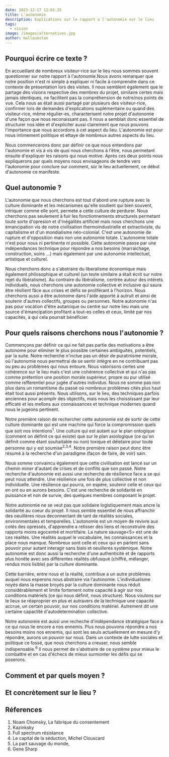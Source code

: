 ```yaml
---
date: 2023-12-17 12:01:35
title: L'autonomie
description: Explications sur le rapport a l'autonomie sur le lieu
tags:
  - vision
image: /images/alternatives.jpg
author: mallouestan
---
```


## Pourquoi écrire ce texte ?

En accueillant de nombreux visiteur-rice sur le lieu nous sommes souvent questionner sur notre rapport à l'autonomie.Nous avons remarquer que notre position n'est ni simple à expliquer ni facile à comprendre dans ce contexte de présentation lors des visites. Il nous semblent également que le partage des visions respective des membres du projet, similaire certes mais jamais identiques, ne facilitent pas la compréhension de notre/nos points de vue. Cela nous as était aussi partagé par plusieurs des visiteur-rice, confirmer lors de demandes d'explications suplémentaire ou quand des visiteur-rice, même régulier-es, characterisent notre projet d'autonomie d'une façon que nous reconaissant pas. Il nous a semblait donc essentiel de structurer nos idée et d'expliciter aussi clairement que nous pouvons l'importance que nous accordons à cet aspect du lieu. L'autonomie est pour nous intimement politique et ettaye de nombreux autres aspects du lieu. 

Nous commencerons donc par définir ce que nous entendons par l'autonomie et vis à vis de quoi nous cherchons à l'être, nous permetant ensuite d'expliquer les raisons qui nous motive. Après ces deux points nous expliquerons par quels moyens nous envisageons de tendre vers l'autonomie pour conclure sur comment, sùr le lieu actuellement, ce début d'autonomie ce manifeste. 

## Quel autonomie ?

L'autonomie que nous cherchons est tout d'abord une rupture avec la culture dominante et les mécanismes qu'elle soutient qui bien souvent, intriquer comme elle sont, permete a cette culture de perdurer. Nous cherchons pas seulement à fuir les fonctionnements structurels permetant toute sorte d'opresion et d'inégalités artificiel mais nous cherchons une émancipation vis de notre civilisation thermoindustrielle et extractiviste, du capitalisme et d'un mondialisme néo-colonial. C'est une autonomie de rupture et d'opposition mais non une autonomie totale. L'autonomie totale n'est pour nous ni pertinente ni possible. Cette autonomie passe par une indépendances technique pour répondre a nos besoins (marraichage, construction, soins ...) mais également par une autonomie intellectuel, artistique et culturel.
 
Nous cherchons donc a s'abstraire du liberalisme économique mais également philosophique et culturel (un texte similaire a était écrit sur notre rejet du libéralisme). Au contraire du libéralisme, centrée autour des intérets individuels, nous cherchons une autonomie collective et inclusive qui saura être résilient fâce aux crises et défis se proliférant à l'horizon. Nous cherchons aussi a être autonome dans l'aide apporté à autruit et ainsi de soutenir d'autres collectifs, groupes ou personnes. Notre autonomie n'as pas pour vocation d'être autarcique ou centré sur notre lieu mais une source d'émancipation profitant a tout-es celles et ceux, limité par nos capacités, à qui cela pourrait bénéficier.

## Pour quels raisons cherchons nous l'autonomie ?

Commençons par définir ce qui ne fait pas partie des motivations a être autonome pour eliminer le plus possible certaines ambiguités, potentiels, par la suite. Notre recherche n'inclue pas un désir de puratinisme morale, où l'autonomie nous permettrai de se sentir intègre en ne contribuant pas ou peu au problèmes qui nous entoure. Nous valorisons certes une cohérence sur le lieu mais c'est une cohérence collective et qui n'as pas comme prétention une position morale supérieur, propre ou pur utilisé comme refferentiel pour jugée d'autres individus. Nous ne somme pas non plus dans un romantisme du passé où nombreux problèmes cités plus haut était tout aussi présents. Nous utilisons, sur le lieu, des techniques parfois anciennes pour acomplir des objectifs, mais nous les choississant par leur efficaté et les mellons aux connaissances et technique modernes quand nous le jugeons pertinent.  

Notre première raison de rechercher cette autonomie est de sortir de cette culture dominante qui est une machine qui force la compromission quels que soit nos intentions<sup>1</sup>. Une culture qui est autant sur le plan ontogique (comment on définit ce qui existe) que sur le plan axiologique (ce qu'on définit comme étant souhaitable ou non) toxique et déletaire pour toute personne qui y est soumise<sup>2,3,4</sup>. Notre première raison peut donc être résumé à la recherche d'un paradigme (façon de faire, de voir) sain.

Nous somme convaincu également que cette civilisation est lancé sur un chemin miner d'autant de crises et de conflits que son passé. Notre recherche d'autonomie est aussi une recherche de résilience face a se qui peut nous attendre. Une résilience une fois de plus collective et non individuelle. Une résilience qui pourra, on espère, soutenir celle et ceux qui en ont ou en aurons besoins. C'est une recherche de solidarité en puissance et non de survie, des quelques membres composant le projet. 

Notre autonomie ne se veut pas que solidaire logistiquement mais ancre la solidarité au coeur du projet. Il nous semble essentiel de nous affranchir des oeuillères nous deconnectant de tant de réalités sociales, environmentales et temporelles. L'autonomie est un moyen de revivre aux cotés des opressés, d'apprendre a retisser des liens et reconstruire des rapports moins egocentré et mortifaire. La nature sauvage<5> est une de ces réalités. Une réalités auquel le vocabulaire, les connaissances et la place nous manque. Nombreux sont celle et ceux qui en parlent sans pouvoir pour autant interagir sans biais et oeuilleres systémique. Notre autonomie est donc aussi la recherche d'une authenticité et de rapports plus honête avec ses différentes réalités obfusqué (chiffré, mélanger, rendus mois lisible) par la culture dominante.

Cette barrière, entre nous et la réalité, contribue a un autre problèmes auquel nous esperons nous abstraire via l'autonomie. L'individualisme noyés dans la masse broyés par la culture dominante nous réduit considérablement et limite fortement notre capacité à agir sur nos conditions matériels (ce qui nous définit, nous structure). Nous voulons sur le lieux se réaproprier en plus et autravers de la technique une capacité accrue, un certain pouvoir, sur nos conditions matériel. Autrement dit une certaine capactité d'autodetermination collective.

Notre autonomie est aussi une recheche d'indépendance stratégique face a ce qui nous lie encore a nos ennemis. Plus nous pouvons répondre a nos besoins moins nos ennemis, qui sont les seuls actuellement en mesure d'y répondre, aurons un pouvoir sur nous. Dans un contexte de lutte sociales et politique ce fossé, que nous cherchons a creuser, nous semble indispensable.<sup>6</sup> Il nous permet de s'abstraire de ce système pour mieux le combattre et en cas d'échecs de mieux surmonter les défis qui se poserons.

## Comment et par quels moyen ?



## Et concrètement sur le lieu ?

## Réferences

1. Noam Chomsky, La fabrique du consentement
2. Kazinksky
3. Full spectrum résistance
4. Le capital de la séduction, Michel Clouscard
5. La part sauvage du monde, 
6. Gene Sharp